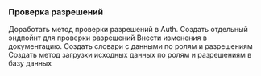 ### Проверка разрешений

Доработать метод проверки разрешений в Auth. 
Создать отдельный эндпойнт для проверки разрешений
Внести изменения в документацию.
Создать словари с данными по ролям и разрешениям
Создать метод загрузки исходных данных по ролям и разрешениям в базу данных